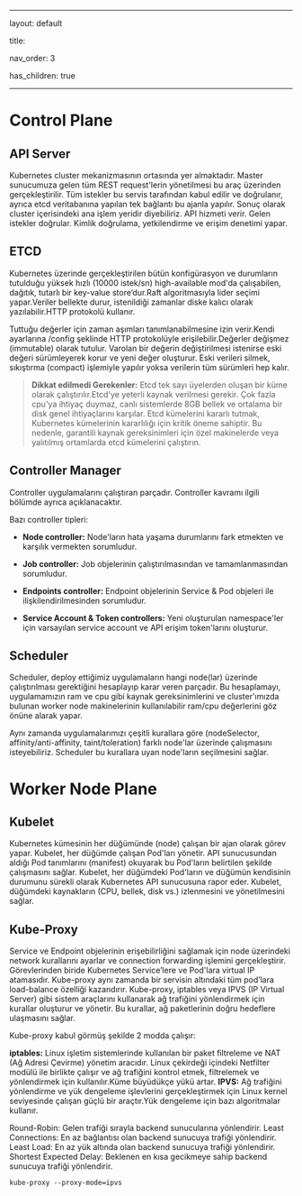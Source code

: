
---

layout: default

title:

nav_order: 3

has_children: true

---

  

# Control Plane

  

## API Server

Kubernetes cluster mekanizmasının ortasında yer almaktadır. Master sunucumuza gelen tüm REST request'lerin yönetilmesi bu araç üzerinden gerçekleştirilir. Tüm istekler bu servis tarafından kabul edilir ve doğrulanır, ayrıca etcd veritabanına yapılan tek bağlantı bu ajanla yapılır. Sonuç olarak cluster içerisindeki ana işlem yeridir diyebiliriz. API hizmeti verir. Gelen istekler doğrular. Kimlik doğrulama, yetkilendirme ve erişim denetimi yapar.

  

## ETCD

  

Kubernetes üzerinde gerçekleştirilen bütün konfigürasyon ve durumların tutulduğu yüksek hızlı (10000 istek/sn) high-available mod'da çalışabilen, dağıtık, tutarlı bir key-value store’dur.Raft algoritmasıyla lider seçimi yapar.Veriler bellekte durur, istenildiği zamanlar diske kalıcı olarak yazılabilir.HTTP protokolü kullanır.

Tuttuğu değerler için zaman aşımları tanımlanabilmesine izin verir.Kendi ayarlarına /config şeklinde HTTP protokolüyle erişilebilir.Değerler değişmez (immutable) olarak tutulur. Varolan bir değerin değiştirilmesi istenirse eski değeri sürümleyerek korur ve yeni değer oluşturur. Eski verileri silmek, sıkıştırma (compact) işlemiyle yapılır yoksa verilerin tüm sürümleri hep kalır.

  
  
  

>  **Dikkat edilmedi Gerekenler:**
>  Etcd tek sayı üyelerden oluşan bir küme olarak çalıştırılır.Etcd'ye yeterli kaynak verilmesi gerekir. Çok fazla cpu'ya ihtiyaç duymaz, canlı sistemlerde 8GB bellek ve ortalama bir disk genel ihtiyaçlarını karşılar.
Etcd kümelerini kararlı tutmak, Kubernetes kümelerinin kararlılığı için kritik öneme sahiptir. Bu nedenle, garantili kaynak gereksinimleri için özel makinelerde veya yalıtılmış ortamlarda etcd kümelerini çalıştırın.

  
  

## Controller Manager

Controller uygulamalarını çalıştıran parçadır. Controller kavramı ilgili bölümde ayrıca açıklanacaktır.


Bazı controller tipleri:

 -  **Node controller:** Node'ların hata yaşama durumlarını fark etmekten ve karşılık vermekten sorumludur.

 -  **Job controller:** Job objelerinin çalıştırılmasından ve tamamlanmasından sorumludur.

 -  **Endpoints controller:** Endpoint objelerinin Service & Pod objeleri ile ilişkilendirilmesinden sorumludur.

 -  **Service Account & Token controllers:** Yeni oluşturulan namespace'ler için varsayılan service account ve API erişim token'larını oluşturur.

  
## Scheduler
Scheduler, deploy ettiğimiz uygulamaların hangi node(lar) üzerinde çalıştırılması gerektiğini hesaplayıp karar veren parçadır. Bu hesaplamayı, uygulamamızın ram ve cpu gibi kaynak gereksinimlerini ve cluster'ımızda bulunan worker node makinelerinin kullanılabilir ram/cpu değerlerini göz önüne alarak yapar.

Aynı zamanda uygulamalarımızı çeşitli kurallara göre (nodeSelector, affinity/anti-affinity, taint/toleration) farklı node'lar üzerinde çalışmasını isteyebiliriz. Scheduler bu kurallara uyan node'ların seçilmesini sağlar.

# Worker Node Plane

## Kubelet

Kubernetes kümesinin her düğümünde (node) çalışan bir ajan olarak görev yapar. Kubelet, her düğümde çalışan Pod'ları yönetir. API sunucusundan aldığı Pod tanımlarını (manifest) okuyarak bu Pod'ların belirtilen şekilde çalışmasını sağlar. Kubelet, her düğümdeki Pod'ların ve düğümün kendisinin durumunu sürekli olarak Kubernetes API sunucusuna rapor eder. Kubelet, düğümdeki kaynakların (CPU, bellek, disk vs.) izlenmesini ve yönetilmesini sağlar.

## Kube-Proxy

Service ve Endpoint objelerinin erişebilirliğini sağlamak için node üzerindeki network kurallarını ayarlar ve connection forwarding işlemini gerçekleştirir. Görevlerinden biride Kubernetes Service’lere ve Pod'lara virtual IP atamasıdır. Kube-proxy aynı zamanda bir servisin altındaki tüm pod’lara load-balance özelliği kazandırır.
Kube-proxy, iptables veya IPVS (IP Virtual Server) gibi sistem araçlarını kullanarak ağ trafiğini yönlendirmek için kurallar oluşturur ve yönetir. Bu kurallar, ağ paketlerinin doğru hedeflere ulaşmasını sağlar.

Kube-proxy kabul görmüş şekilde 2 modda çalışır:

**iptables:**
 Linux işletim sistemlerinde kullanılan bir paket filtreleme ve NAT (Ağ Adresi Çevirme) yönetim aracıdır. Linux çekirdeği içindeki Netfilter modülü ile birlikte çalışır ve ağ trafiğini kontrol etmek, filtrelemek ve yönlendirmek için kullanılır.Küme büyüdükçe yükü artar.
**IPVS:**
 Ağ trafiğini yönlendirme ve yük dengeleme işlevlerini gerçekleştirmek için Linux kernel seviyesinde çalışan güçlü bir araçtır.Yük dengeleme için bazı algoritmalar kullanır.

Round-Robin: Gelen trafiği sırayla backend sunucularına yönlendirir.
Least Connections: En az bağlantısı olan backend sunucuya trafiği yönlendirir.
Least Load: En az yük altında olan backend sunucuya trafiği yönlendirir.
Shortest Expected Delay: Beklenen en kısa gecikmeye sahip backend sunucuya trafiği yönlendirir.

```
kube-proxy --proxy-mode=ipvs

```


